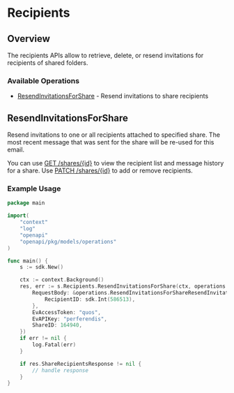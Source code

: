 # Recipients

## Overview

The recipients APIs allow to retrieve, delete, or resend invitations for recipients of shared folders.

### Available Operations

* [ResendInvitationsForShare](#resendinvitationsforshare) - Resend invitations to share recipients

## ResendInvitationsForShare

Resend invitations to one or all recipients attached to specified share. The most recent message that was sent for the share will be re-used for this email.

You can use [GET /shares/{id}](#operation/getShareById) to view the recipient list and message history for a share. Use [PATCH /shares/{id}](#operation/updateShareById) to add or remove recipients.

### Example Usage

```go
package main

import(
	"context"
	"log"
	"openapi"
	"openapi/pkg/models/operations"
)

func main() {
    s := sdk.New()

    ctx := context.Background()
    res, err := s.Recipients.ResendInvitationsForShare(ctx, operations.ResendInvitationsForShareRequest{
        RequestBody: &operations.ResendInvitationsForShareResendInvitationsRequestBody{
            RecipientID: sdk.Int(586513),
        },
        EvAccessToken: "quos",
        EvAPIKey: "perferendis",
        ShareID: 164940,
    })
    if err != nil {
        log.Fatal(err)
    }

    if res.ShareRecipientsResponse != nil {
        // handle response
    }
}
```
